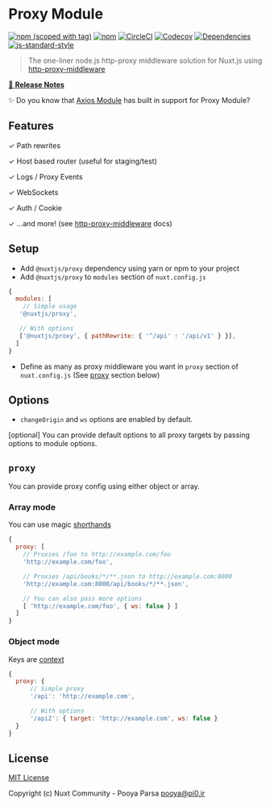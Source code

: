 # Proxy Module

[![npm (scoped with tag)](https://img.shields.io/npm/v/@nuxtjs/proxy/latest.svg?style=flat-square)](https://npmjs.com/package/@nuxtjs/proxy)
[![npm](https://img.shields.io/npm/dt/@nuxtjs/proxy.svg?style=flat-square)](https://npmjs.com/package/@nuxtjs/proxy)
[![CircleCI](https://img.shields.io/circleci/project/github/nuxt-community/proxy-module.svg?style=flat-square)](https://circleci.com/gh/nuxt-community/proxy-module)
[![Codecov](https://img.shields.io/codecov/c/github/nuxt-community/proxy-module.svg?style=flat-square)](https://codecov.io/gh/nuxt-community/proxy-module)
[![Dependencies](https://david-dm.org/nuxt-community/proxy-module/status.svg?style=flat-square)](https://david-dm.org/nuxt-community/proxy-module)
[![js-standard-style](https://img.shields.io/badge/code_style-standard-brightgreen.svg?style=flat-square)](http://standardjs.com)

> The one-liner node.js http-proxy middleware solution for Nuxt.js using
 [http-proxy-middleware](https://github.com/chimurai/http-proxy-middleware)

[📖 **Release Notes**](./CHANGELOG.md)

✨ Do you know that [Axios Module](https://github.com/nuxt-community/axios-module) has built in support for Proxy Module?

## Features

✓ Path rewrites

✓ Host based router (useful for staging/test)

✓ Logs / Proxy Events

✓ WebSockets

✓ Auth / Cookie

✓ ...and more! (see [http-proxy-middleware](https://github.com/chimurai/http-proxy-middleware) docs)

## Setup
- Add `@nuxtjs/proxy` dependency using yarn or npm to your project
- Add `@nuxtjs/proxy` to `modules` section of `nuxt.config.js`

```js
{
  modules: [
    // Simple usage
   '@nuxtjs/proxy',

   // With options
   ['@nuxtjs/proxy', { pathRewrite: { '^/api' : '/api/v1' } }],
  ]
}
```

- Define as many as proxy middleware you want in `proxy` section of  `nuxt.config.js` (See [proxy](#proxy) section below)

## Options
- `changeOrigin` and `ws` options are enabled by default.

[optional] You can provide default options to all proxy targets by passing options to module options.

## `proxy`
You can provide proxy config using either object or array.

### Array mode
You can use magic [shorthands](https://github.com/chimurai/http-proxy-middleware#shorthand)

```js
{
  proxy: [
    // Proxies /foo to http://example.com/foo
    'http://example.com/foo',

    // Proxies /api/books/*/**.json to http://example.com:8000
    'http://example.com:8000/api/books/*/**.json',

    // You can also pass more options
    [ 'http://example.com/foo', { ws: false } ]
  ]
}
```

### Object mode
Keys are [context](https://github.com/chimurai/http-proxy-middleware#context-matching)

```js
{
  proxy: {
      // Simple proxy
      '/api': 'http://example.com',

      // With options
      '/api2': { target: 'http://example.com', ws: false }
  }
}
```


## License

[MIT License](./LICENSE)

Copyright (c) Nuxt Community - Pooya Parsa <pooya@pi0.ir>
